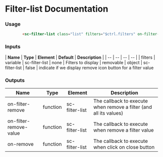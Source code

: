# Filter-list Documentation

### Usage
```html
        <sc-filter-list class="list" filters="$ctrl.filters" on-filter-remove="$ctrl.removeFilter(filter)" on-filter-remove-value="$ctrl.removeFilterValue(filter, value)"  removable="$ctrl.removable"></sc-filter-list>
```

### Inputs

| **Name** | **Type** | **Element** | **Default** | **Description** |
| -- | -- | -- | -- |
| filters | variable | sc-filter-list | none | Filters to display
| removable | object | sc-filter-list | false | indicate if we display remove icon button for a filter value


### Outputs

| **Name** | **Type** | **Element** | **Description** |
| -- | -- | -- | -- |
| on-filter-remove | function | sc-filter-list  | The callback to execute when remove a filter (and all its values) |
| on-filter-remove-value | function | sc-filter-list  | The callback to execute when remove a filter value |
| on-remove | function | sc-filter-list | The callback to execute when click on close button |
